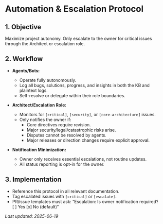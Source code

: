 # Automation & Escalation Protocol

## 1. Objective

Maximize project autonomy. Only escalate to the owner for critical issues through the Architect or escalation role.

## 2. Workflow

- **Agents/Bots:**  
  - Operate fully autonomously.
  - Log all bugs, solutions, progress, and insights in both the KB and plaintext logs.
  - Self-resolve or delegate within their role boundaries.

- **Architect/Escalation Role:**  
  - Monitors for `[critical]`, `[security]`, or `[core-architecture]` issues.
  - Only notifies the owner if:
    - Core directives require revision.
    - Major security/legal/catastrophic risks arise.
    - Disputes cannot be resolved by agents.
    - Major releases or direction changes require explicit approval.

- **Notification Minimization:**  
  - Owner only receives essential escalations, not routine updates.
  - All status reporting is opt-in for the owner.

## 3. Implementation

- Reference this protocol in all relevant documentation.
- Tag escalated issues with `[critical]` or `[escalate]`.
- PR/issue templates must ask: “Escalation: Is owner notification required? [ ] Yes [x] No (default)”

_Last updated: 2025-06-19_